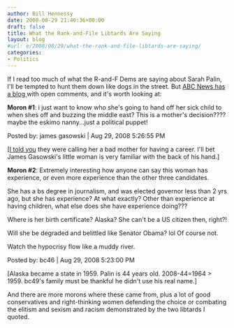 ```yaml
---
author: Bill Hennessy
date: 2008-08-29 21:46:36+00:00
draft: false
title: What the Rank-and-File Libtards Are Saying
layout: blog
#url: e/2008/08/29/what-the-rank-and-file-libtards-are-saying/
categories:
- Politics
---
```


If I read too much of what the R-and-F Dems are saying about Sarah Palin, I'll be tempted to hunt them down like dogs in the street.  But [ABC News has a blog ](https://blogs.abcnews.com/politicalpunch/2008/08/obama-distances.html?cid=128333218#comment-128333218)with open comments, and it's worth looking at:




**Moron #1**: i just want to know who she's going to hand off her sick child to when shes off and buzzing the middle east? This is a mother's decision???? maybe the eskimo nanny...just a political puppet!  

Posted by: james gasowski | Aug 29, 2008 5:26:55 PM  

[[I told you](https://hennessysview.com/2008/08/29/democrat-hypocrisy-palins-a-bad-mother/) they were calling her a bad mother for having a career.  I'll bet James Gasowski's little woman is very familiar with the back of his hand.]




**Moron #2**:  Extremely interesting how anyone can say this woman has experience, or even more experience than the other three candidates.  

She has a bs degree in journalism, and was elected governor less than 2 yrs ago, but she has experience? At what exactly? Other than experience at having children, what else does she have experience doing???  

Where is her birth certificate? Alaska? She can't be a US citizen then, right?!  

Will she be degraded and belittled like Senator Obama? lol Of course not.  

Watch the hypocrisy flow like a muddy river.  

Posted by: bc46 | Aug 29, 2008 5:23:00 PM  

[Alaska became a state in 1959.  Palin is 44 years old.  2008-44=1964 > 1959.  bc49's family must be thankful he didn't use his real name.]




And there are more morons where these came from, plus a lot of good conservatives and right-thinking women defending the choice or combating the elitism and sexism and racism demonstrated by the two libtards I quoted.  



